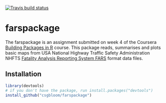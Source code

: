 <!-- badges: start -->
  [![Travis build status](https://travis-ci.com/csgbloom/farspackage.svg?branch=master)](https://travis-ci.com/csgbloom/farspackage)
<!-- badges: end -->

# farspackage

The farspackage is an assignment submitted on week 4 of the Coursera [Building Packages in R](https://www.coursera.org/learn/r-packages) course.  This package reads, summarises and plots basic maps from USA National Highway Traffic Safety Administration NHFTS [Fatality Analysis Reporting System FARS](https://www.nhtsa.gov/research-data/fatality-analysis-reporting-system-fars) format data files.

## Installation

```r
library(devtools)
# if you don't have the package, run install.packages("devtools")
install_github("csgbloom/farspackage")
```
